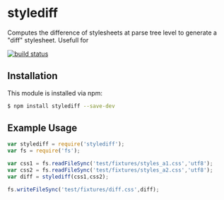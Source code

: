 # stylediff

Computes the difference of stylesheets at parse tree level to generate a \"diff\" stylesheet.
Usefull for


[![build status](https://secure.travis-ci.org/bezoerb/stylediff.svg)](http://travis-ci.org/bezoerb/stylediff)

## Installation

This module is installed via npm:

``` bash
$ npm install stylediff --save-dev
```

## Example Usage

``` js
var stylediff = require('stylediff');
var fs = require('fs');

var css1 = fs.readFileSync('test/fixtures/styles_a1.css','utf8');
var css2 = fs.readFileSync('test/fixtures/styles_a2.css','utf8');
var diff = stylediff(css1,css2);

fs.writeFileSync('test/fixtures/diff.css',diff);
```

